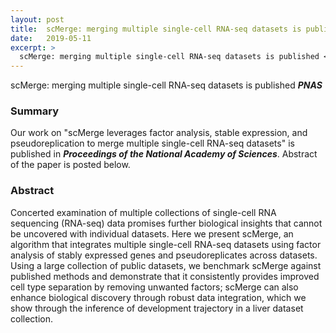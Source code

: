 ```yaml
---
layout: post
title:  scMerge: merging multiple single-cell RNA-seq datasets is published <b><i>PNAS</i></b>
date:   2019-05-11
excerpt: >
  scMerge: merging multiple single-cell RNA-seq datasets is published <b><i>PNAS</i></b>
---
```

  scMerge: merging multiple single-cell RNA-seq datasets is published <b><i>PNAS</i></b>
  
### Summary

Our work on "scMerge leverages factor analysis, stable expression, and pseudoreplication to merge multiple single-cell RNA-seq datasets" is published in <b><i>Proceedings of the National Academy of Sciences</i></b>.
Abstract of the paper is posted below.


### Abstract

Concerted examination of multiple collections of single-cell RNA sequencing (RNA-seq) data promises further biological insights that cannot be uncovered with individual datasets. Here we present scMerge, an algorithm that integrates multiple single-cell RNA-seq datasets using factor analysis of stably expressed genes and pseudoreplicates across datasets. Using a large collection of public datasets, we benchmark scMerge against published methods and demonstrate that it consistently provides improved cell type separation by removing unwanted factors; scMerge can also enhance biological discovery through robust data integration, which we show through the inference of development trajectory in a liver dataset collection.